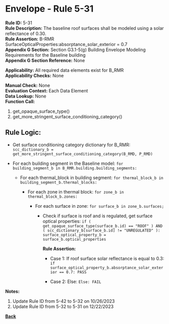 
# Envelope - Rule 5-31  

**Rule ID:** 5-31  
**Rule Description:** The baseline roof surfaces shall be modeled using a solar reflectance of 0.30.  
**Rule Assertion:** B-RMR SurfaceOpticalProperties:absorptance_solar_exterior = 0.7  
**Appendix G Section:** Section G3.1-5(g) Building Envelope Modeling Requirements for the Baseline building  
**Appendix G Section Reference:** None  

**Applicability:** All required data elements exist for B_RMR  
**Applicability Checks:**  None  

**Manual Check:** None  
**Evaluation Context:** Each Data Element  
**Data Lookup:** None  
**Function Call:**  

  1. get_opaque_surface_type()
  2. get_more_stringent_surface_conditioning_category()

## Rule Logic:  

- Get surface conditioning category dictionary for B_RMR: `scc_dictionary_b = get_more_stringent_surface_conditioning_category(B_RMD, P_RMD)`

- For each building segment in the Baseline model: `for building_segment_b in B_RMR.building.building_segments:`  

  - For each thermal_block in building segment: `for thermal_block_b in building_segment_b.thermal_blocks:`  

    - For each zone in thermal block: `for zone_b in thermal_block_b.zones:`  

      - For each surface in zone: `for surface_b in zone_b.surfaces;`

        - Check if surface is roof and is regulated, get surface optical properties: `if ( get_opaque_surface_type(surface_b.id) == "ROOF" ) AND ( scc_dictionary_b[surface_b.id] != "UNREGULATED" ): surface_optical_property_b = surface_b.optical_properties`  

          **Rule Assertion:**  

          - Case 1: If roof surface solar reflectance is equal to 0.3: `if surface_optical_property_b.absorptance_solar_exterior == 0.7: PASS`  

          - Case 2: Else: `Else: FAIL`

**Notes:**

1. Update Rule ID from 5-42 to 5-32 on 10/26/2023
2. Update Rule ID from 5-32 to 5-31 on 12/22/2023

**[Back](../_toc.md)**
